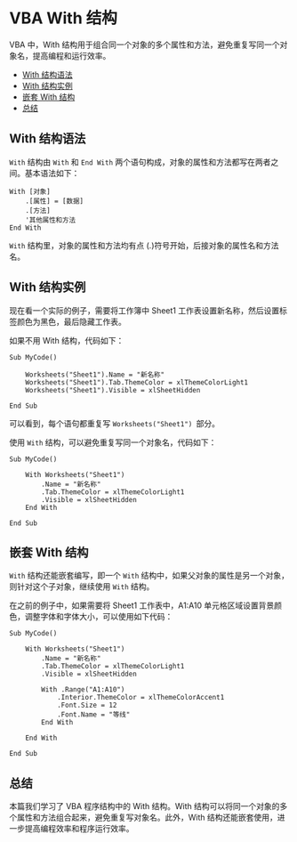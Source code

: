 # VBA With 结构

VBA 中，With 结构用于组合同一个对象的多个属性和方法，避免重复写同一个对象名，提高编程和运行效率。

* [With 结构语法](#With结构语法)
* [With 结构实例](#With结构实例)
* [嵌套 With 结构](#嵌套With结构)
* [总结](#总结)

## <a name="With结构语法">With 结构语法</a>

`With` 结构由 `With` 和 `End With` 两个语句构成，对象的属性和方法都写在两者之间。基本语法如下：
```vba
With [对象]
    .[属性] = [数据]
    .[方法]
    '其他属性和方法
End With
```
`With` 结构里，对象的属性和方法均有点 (.)符号开始，后接对象的属性名和方法名。

## <a name="With结构实例">With 结构实例</a>

现在看一个实际的例子，需要将工作簿中 Sheet1 工作表设置新名称，然后设置标签颜色为黑色，最后隐藏工作表。

如果不用 With 结构，代码如下：
```vba
Sub MyCode()

    Worksheets("Sheet1").Name = "新名称"
    Worksheets("Sheet1").Tab.ThemeColor = xlThemeColorLight1
    Worksheets("Sheet1").Visible = xlSheetHidden
    
End Sub
```
可以看到，每个语句都重复写 `Worksheets("Sheet1") `部分。

使用 `With` 结构，可以避免重复写同一个对象名，代码如下：
```vba
Sub MyCode()

    With Worksheets("Sheet1")
        .Name = "新名称"
        .Tab.ThemeColor = xlThemeColorLight1
        .Visible = xlSheetHidden
    End With
    
End Sub
```
## <a name="嵌套With结构">嵌套 With 结构</a>

`With` 结构还能嵌套编写，即一个 `With` 结构中，如果父对象的属性是另一个对象，则针对这个子对象，继续使用 `With` 结构。

在之前的例子中，如果需要将 Sheet1 工作表中，A1:A10 单元格区域设置背景颜色，调整字体和字体大小，可以使用如下代码：
```vba
Sub MyCode()

    With Worksheets("Sheet1")
        .Name = "新名称"
        .Tab.ThemeColor = xlThemeColorLight1
        .Visible = xlSheetHidden
        
        With .Range("A1:A10")
            .Interior.ThemeColor = xlThemeColorAccent1
            .Font.Size = 12
            .Font.Name = "等线"
        End With
        
    End With
    
End Sub
```

## 总结

本篇我们学习了 VBA 程序结构中的 With 结构。With 结构可以将同一个对象的多个属性和方法组合起来，避免重复写对象名。此外，With 结构还能嵌套使用，进一步提高编程效率和程序运行效率。
